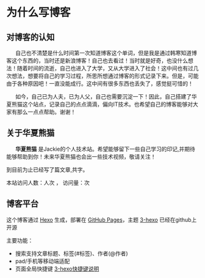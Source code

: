 # 为什么写博客
## 对博客的认知

&nbsp;&nbsp;&nbsp;&nbsp;&nbsp;&nbsp;自己也不清楚是什么时间第一次知道博客这个单词，但是我是通过韩寒知道博客这个东西的，当时还是新浪博客！自己也去看过！当时就是好奇，也没什么想法！随着时间的流逝，自己也进入了大学，又从大学进入了社会！这中间也有过几次想法，想要将自己的学习过程，所思所想通过博客的形式记录下来。但是，可能由于各种原因吧！一直没能成行。这中间有很多东西也丢失了，感觉挺可惜的！

&nbsp;&nbsp;&nbsp;&nbsp;&nbsp;&nbsp;如今，自己已为人夫，已为人父，自己也需要沉淀一下！因此，自己搭建了华夏熊猫这个站点，记录自己的点点滴滴，偏向IT技术。也希望自己的博客能够对大家有那么一点点帮助。谢谢！
## 关于华夏熊猫
&nbsp;&nbsp;&nbsp;&nbsp;&nbsp;&nbsp;**华夏熊猫** 是Jackie的个人技术站。希望能够留下一些自己学习的印记,并期待能够帮助到你！未来华夏熊猫也会出一些技术视频，敬请关注！

到目前为止已经写了<code class="article_number"></code>篇文章,共<code class="site_word_count"></code>字。

本站访问人数：<code class="site_uv"></code>人次 ， 访问量：<code class="site_pv"></code>次

## 博客平台
这个博客通过 [Hexo](https://hexo.io/) 生成，部署在 [GitHub Pages](https://pages.github.com/)，主题 [3-hexo](https://github.com/yelog/hexo-theme-3-hexo) 已经在github上开源

主要功能：
- 搜索支持文章标题、标签(#标签)、作者(@作者)
- pad/手机等移动端适配
- 页面全局快捷键 <a href='http://yelog.org/2017/03/24/3-hexo-shortcuts/'>3-hexo快捷键说明</a>
